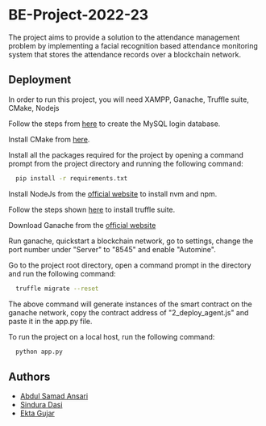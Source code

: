 # BE-Project-2022-23

The project aims to provide a solution to the attendance management problem by implementing a facial recognition based attendance monitoring system that stores the attendance records over a blockchain network.
## Deployment

In order to run this project, you will need XAMPP, Ganache, Truffle suite, CMake, Nodejs

Follow the steps from [here](https://www.geeksforgeeks.org/login-and-registration-project-using-flask-and-mysql/) to create the MySQL login database.

Install CMake from [here](https://cmake.org/download/).

Install all the packages required for the project by opening a command prompt from the project directory and running the following command:

```bash
  pip install -r requirements.txt
```

Install NodeJs from the [official website](https://nodejs.org/en/download) to install nvm and npm.

Follow the steps shown [here](https://trufflesuite.com/docs/truffle/how-to/install/) to install truffle suite.

Download Ganache from the [official website](https://trufflesuite.com/ganache/)

Run ganache, quickstart a blockchain network, go to settings, change the port number under "Server" to "8545" and enable "Automine".

Go to the project root directory, open a command prompt in the directory and run the following command:
```bash
  truffle migrate --reset
```
The above command will generate instances of the smart contract on the ganache network, copy the contract address of "2_deploy_agent.js" and paste it in the app.py file.

To run the project on a local host, run the following command:
```bash
  python app.py
```



## Authors

- [Abdul Samad Ansari](https://github.com/Sam-822)
- [Sindura Dasi](https://github.com/sinduraDasi)
- [Ekta Gujar](https://github.com/ekta1000)

